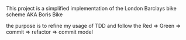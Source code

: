 This project is a simplified implementation of the London Barclays bike scheme AKA Boris  Bike

the purpose is to refine my usage of TDD and follow the  Red => Green => commit => refactor => commit model
